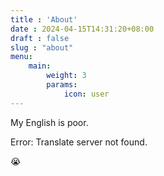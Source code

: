 ```yaml
---
title : 'About'
date : 2024-04-15T14:31:20+08:00
draft : false
slug : "about"
menu:
    main: 
        weight: 3
        params:
            icon: user
---
```


My English is poor.

Error: Translate server not found.

:sob:
